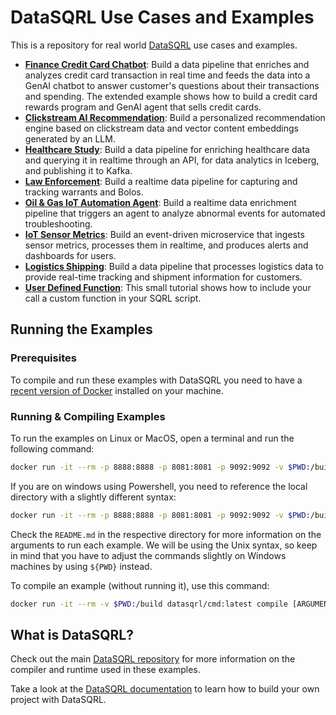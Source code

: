 # DataSQRL Use Cases and Examples

This is a repository for real world [DataSQRL](https://github.com/DataSQRL/sqrl) use cases and examples.

* **[Finance Credit Card Chatbot](finance-credit-card-chatbot/)**: Build a data pipeline that enriches and analyzes credit card transaction in real time and feeds the data into a GenAI chatbot to answer customer's questions about their transactions and spending. The extended example shows how to build a credit card rewards program and GenAI agent that sells credit cards.
* **[Clickstream AI Recommendation](clickstream-ai-recommendation/)**: Build a personalized recommendation engine based on clickstream data and vector content embeddings generated by an LLM.
* **[Healthcare Study](healthcare-study-monitoring/)**: Build a data pipeline for enriching healthcare data and querying it in realtime through an API, for data analytics in Iceberg, and publishing it to Kafka.
* **[Law Enforcement](law-enforcement)**: Build a realtime data pipeline for capturing and tracking warrants and Bolos.
* **[Oil & Gas IoT Automation Agent](oil-gas-agent-automation-examples)**: Build a realtime data enrichment pipeline that triggers an agent to analyze abnormal events for automated troubleshooting.
* **[IoT Sensor Metrics](iot-sensor-metrics/)**: Build an event-driven microservice that ingests sensor metrics, processes them in realtime, and produces alerts and dashboards for users.
* **[Logistics Shipping](logistics-shipping-geodata/)**: Build a data pipeline that processes logistics data to provide real-time tracking and shipment information for customers.
* **[User Defined Function](user-defined-function/)**: This small tutorial shows how to include your call a custom function in your SQRL script.

## Running the Examples

### Prerequisites

To compile and run these examples with DataSQRL you need to have a [recent version of Docker](https://docs.docker.com/get-docker/) installed on your machine.

### Running & Compiling Examples

To run the examples on Linux or MacOS, open a terminal and run the following command:
```bash
docker run -it --rm -p 8888:8888 -p 8081:8081 -p 9092:9092 -v $PWD:/build datasqrl/cmd:latest run [ARGUMENTS GO HERE]
```

If you are on windows using Powershell, you need to reference the local directory with a slightly different syntax:
```bash
docker run -it --rm -p 8888:8888 -p 8081:8081 -p 9092:9092 -v $PWD:/build datasqrl/cmd:latest run [ARGUMENTS GO HERE]
```

Check the `README.md` in the respective directory for more information on the arguments to run each example. 
We will be using the Unix syntax, so keep in mind that you have to adjust the commands slightly on Windows machines by using `${PWD}` instead.

To compile an example (without running it), use this command:
```bash
docker run -it --rm -v $PWD:/build datasqrl/cmd:latest compile [ARGUMENTS GO HERE]
```

## What is DataSQRL?

Check out the main [DataSQRL repository](https://github.com/DataSQRL/sqrl/) for more information on the compiler and runtime used in these examples.

Take a look at the [DataSQRL documentation](https://datasqrl.github.io/sqrl) to learn how to build your own project with DataSQRL.

